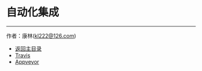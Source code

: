 # 自动化集成
------------

作者：康林(kl222@126.com)

- [返回主目录](../README.md)
- [Travis](travis/travis.md)
- [Appveyor](appveyor/Appveyor.md)

